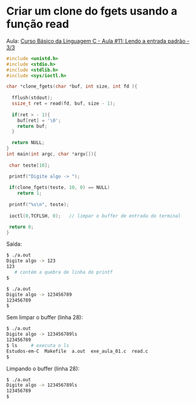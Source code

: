 # Criar um clone do fgets usando a função read
Aula: [Curso Básico da Linguagem C - Aula #11: Lendo a entrada padrão - 3/3](https://www.youtube.com/watch?v=bW3Xox6LP_U&list=PLXoSGejyuQGrDX08GVrQHAhh4j3KJ4iYN&index=13&ab_channel=debxp)
```c
#include <unistd.h>
#include <stdio.h>
#include <stdlib.h>
#include <sys/ioctl.h>

char *clone_fgets(char *buf, int size, int fd ){
  
  fflush(stdout);
  ssize_t ret = read(fd, buf, size - 1);
  
  if(ret > - 1){
    buf[ret] = '\0';
    return buf; 
  }

  return NULL;
}
int main(int argc, char *argv[]){
  
 char teste[10];

 printf("Digite algo -> ");
 
 if(clone_fgets(teste, 10, 0) == NULL)
    return 1;  
  
 printf("%s\n", teste);
  
 ioctl(0,TCFLSH, 0);   // limpar o buffer de entrada do terminal 

 return 0;
}
```
Saída:
```bash
$ ./a.out 
Digite algo -> 123
123
   # contém a quebra de linha do printf
$
```
```bash
$ ./a.out 
Digite algo -> 123456789
123456789
$
```
Sem  limpar o buffer (linha 28):
```bash
$ ./a.out 
Digite algo -> 123456789ls
123456789
$ ls     # executa o ls
Estudos-em-C  Makefile  a.out  exe_aula_01.c  read.c
$
```
Limpando o buffer (linha 28):
```bash
$ ./a.out 
Digite algo -> 123456789ls
123456789
$
```